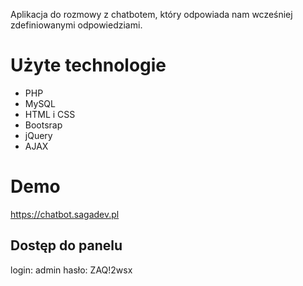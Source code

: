 Aplikacja do rozmowy z chatbotem, który odpowiada nam wcześniej zdefiniowanymi odpowiedziami.

# Użyte technologie

- PHP
- MySQL
- HTML i CSS
- Bootsrap
- jQuery
- AJAX


# Demo
https://chatbot.sagadev.pl

## Dostęp do panelu

login: admin
hasło: ZAQ!2wsx
